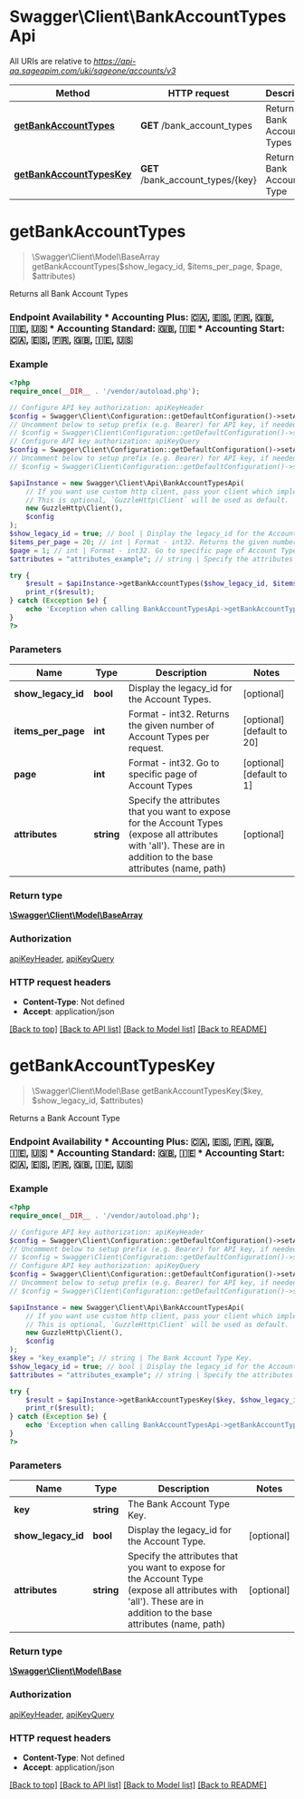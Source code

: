 # Swagger\Client\BankAccountTypesApi

All URIs are relative to *https://api-qa.sageapim.com/uki/sageone/accounts/v3*

Method | HTTP request | Description
------------- | ------------- | -------------
[**getBankAccountTypes**](BankAccountTypesApi.md#getBankAccountTypes) | **GET** /bank_account_types | Returns all Bank Account Types
[**getBankAccountTypesKey**](BankAccountTypesApi.md#getBankAccountTypesKey) | **GET** /bank_account_types/{key} | Returns a Bank Account Type


# **getBankAccountTypes**
> \Swagger\Client\Model\BaseArray getBankAccountTypes($show_legacy_id, $items_per_page, $page, $attributes)

Returns all Bank Account Types

### Endpoint Availability  * Accounting Plus: 🇨🇦, 🇪🇸, 🇫🇷, 🇬🇧, 🇮🇪, 🇺🇸 * Accounting Standard: 🇬🇧, 🇮🇪 * Accounting Start: 🇨🇦, 🇪🇸, 🇫🇷, 🇬🇧, 🇮🇪, 🇺🇸

### Example
```php
<?php
require_once(__DIR__ . '/vendor/autoload.php');

// Configure API key authorization: apiKeyHeader
$config = Swagger\Client\Configuration::getDefaultConfiguration()->setApiKey('Ocp-Apim-Subscription-Key', 'YOUR_API_KEY');
// Uncomment below to setup prefix (e.g. Bearer) for API key, if needed
// $config = Swagger\Client\Configuration::getDefaultConfiguration()->setApiKeyPrefix('Ocp-Apim-Subscription-Key', 'Bearer');
// Configure API key authorization: apiKeyQuery
$config = Swagger\Client\Configuration::getDefaultConfiguration()->setApiKey('subscription-key', 'YOUR_API_KEY');
// Uncomment below to setup prefix (e.g. Bearer) for API key, if needed
// $config = Swagger\Client\Configuration::getDefaultConfiguration()->setApiKeyPrefix('subscription-key', 'Bearer');

$apiInstance = new Swagger\Client\Api\BankAccountTypesApi(
    // If you want use custom http client, pass your client which implements `GuzzleHttp\ClientInterface`.
    // This is optional, `GuzzleHttp\Client` will be used as default.
    new GuzzleHttp\Client(),
    $config
);
$show_legacy_id = true; // bool | Display the legacy_id for the Account Types.
$items_per_page = 20; // int | Format - int32. Returns the given number of Account Types per request.
$page = 1; // int | Format - int32. Go to specific page of Account Types
$attributes = "attributes_example"; // string | Specify the attributes that you want to expose for the Account Types (expose all attributes with 'all'). These are in addition to the base attributes (name, path)

try {
    $result = $apiInstance->getBankAccountTypes($show_legacy_id, $items_per_page, $page, $attributes);
    print_r($result);
} catch (Exception $e) {
    echo 'Exception when calling BankAccountTypesApi->getBankAccountTypes: ', $e->getMessage(), PHP_EOL;
}
?>
```

### Parameters

Name | Type | Description  | Notes
------------- | ------------- | ------------- | -------------
 **show_legacy_id** | **bool**| Display the legacy_id for the Account Types. | [optional]
 **items_per_page** | **int**| Format - int32. Returns the given number of Account Types per request. | [optional] [default to 20]
 **page** | **int**| Format - int32. Go to specific page of Account Types | [optional] [default to 1]
 **attributes** | **string**| Specify the attributes that you want to expose for the Account Types (expose all attributes with &#39;all&#39;). These are in addition to the base attributes (name, path) | [optional]

### Return type

[**\Swagger\Client\Model\BaseArray**](../Model/BaseArray.md)

### Authorization

[apiKeyHeader](../../README.md#apiKeyHeader), [apiKeyQuery](../../README.md#apiKeyQuery)

### HTTP request headers

 - **Content-Type**: Not defined
 - **Accept**: application/json

[[Back to top]](#) [[Back to API list]](../../README.md#documentation-for-api-endpoints) [[Back to Model list]](../../README.md#documentation-for-models) [[Back to README]](../../README.md)

# **getBankAccountTypesKey**
> \Swagger\Client\Model\Base getBankAccountTypesKey($key, $show_legacy_id, $attributes)

Returns a Bank Account Type

### Endpoint Availability  * Accounting Plus: 🇨🇦, 🇪🇸, 🇫🇷, 🇬🇧, 🇮🇪, 🇺🇸 * Accounting Standard: 🇬🇧, 🇮🇪 * Accounting Start: 🇨🇦, 🇪🇸, 🇫🇷, 🇬🇧, 🇮🇪, 🇺🇸

### Example
```php
<?php
require_once(__DIR__ . '/vendor/autoload.php');

// Configure API key authorization: apiKeyHeader
$config = Swagger\Client\Configuration::getDefaultConfiguration()->setApiKey('Ocp-Apim-Subscription-Key', 'YOUR_API_KEY');
// Uncomment below to setup prefix (e.g. Bearer) for API key, if needed
// $config = Swagger\Client\Configuration::getDefaultConfiguration()->setApiKeyPrefix('Ocp-Apim-Subscription-Key', 'Bearer');
// Configure API key authorization: apiKeyQuery
$config = Swagger\Client\Configuration::getDefaultConfiguration()->setApiKey('subscription-key', 'YOUR_API_KEY');
// Uncomment below to setup prefix (e.g. Bearer) for API key, if needed
// $config = Swagger\Client\Configuration::getDefaultConfiguration()->setApiKeyPrefix('subscription-key', 'Bearer');

$apiInstance = new Swagger\Client\Api\BankAccountTypesApi(
    // If you want use custom http client, pass your client which implements `GuzzleHttp\ClientInterface`.
    // This is optional, `GuzzleHttp\Client` will be used as default.
    new GuzzleHttp\Client(),
    $config
);
$key = "key_example"; // string | The Bank Account Type Key.
$show_legacy_id = true; // bool | Display the legacy_id for the Account Type.
$attributes = "attributes_example"; // string | Specify the attributes that you want to expose for the Account Type (expose all attributes with 'all'). These are in addition to the base attributes (name, path)

try {
    $result = $apiInstance->getBankAccountTypesKey($key, $show_legacy_id, $attributes);
    print_r($result);
} catch (Exception $e) {
    echo 'Exception when calling BankAccountTypesApi->getBankAccountTypesKey: ', $e->getMessage(), PHP_EOL;
}
?>
```

### Parameters

Name | Type | Description  | Notes
------------- | ------------- | ------------- | -------------
 **key** | **string**| The Bank Account Type Key. |
 **show_legacy_id** | **bool**| Display the legacy_id for the Account Type. | [optional]
 **attributes** | **string**| Specify the attributes that you want to expose for the Account Type (expose all attributes with &#39;all&#39;). These are in addition to the base attributes (name, path) | [optional]

### Return type

[**\Swagger\Client\Model\Base**](../Model/Base.md)

### Authorization

[apiKeyHeader](../../README.md#apiKeyHeader), [apiKeyQuery](../../README.md#apiKeyQuery)

### HTTP request headers

 - **Content-Type**: Not defined
 - **Accept**: application/json

[[Back to top]](#) [[Back to API list]](../../README.md#documentation-for-api-endpoints) [[Back to Model list]](../../README.md#documentation-for-models) [[Back to README]](../../README.md)

